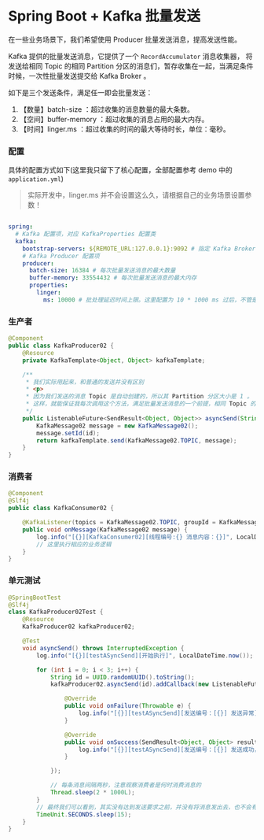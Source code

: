 # Spring Boot + Kafka 批量发送

在一些业务场景下，我们希望使用 Producer 批量发送消息，提高发送性能。

Kafka 提供的批量发送消息，它提供了一个 `RecordAccumulator` 消息收集器，
将发送给相同 Topic 的相同 Partition 分区的消息们，暂存收集在一起，当满足条件时候，一次性批量发送提交给 Kafka Broker 。

如下是三个发送条件，满足任一即会批量发送：

1. 【数量】batch-size ：超过收集的消息数量的最大条数。
2. 【空间】buffer-memory ：超过收集的消息占用的最大内存。
3. 【时间】linger.ms ：超过收集的时间的最大等待时长，单位：毫秒。

### 配置 

具体的配置方式如下(这里我只留下了核心配置，全部配置参考 demo 中的 `application.yml`)
> 实际开发中，linger.ms 并不会设置这么久，请根据自己的业务场景设置参数！


```yaml

spring:
  # Kafka 配置项，对应 KafkaProperties 配置类
  kafka:
    bootstrap-servers: ${REMOTE_URL:127.0.0.1}:9092 # 指定 Kafka Broker 地址，可以设置多个，以逗号分隔
    # Kafka Producer 配置项
    producer:
      batch-size: 16384 # 每次批量发送消息的最大数量
      buffer-memory: 33554432 # 每次批量发送消息的最大内存
      properties:
        linger:
          ms: 10000 # 批处理延迟时间上限。这里配置为 10 * 1000 ms 过后，不管是否消息数量是否到达 batch-size 或者消息大小到达 buffer-memory 后，都直接发送一次请求。
```

### 生产者

```java
@Component
public class KafkaProducer02 {
    @Resource
    private KafkaTemplate<Object, Object> kafkaTemplate;

    /**
     * 我们实际用起来，和普通的发送并没有区别
     * <p>
     * 因为我们发送的消息 Topic 是自动创建的，所以其 Partition 分区大小是 1 。
     * 这样，就能保证我每次调用这个方法，满足批量发送消息的一个前提，相同 Topic 的相同 Partition 分区的消息们。
     */
    public ListenableFuture<SendResult<Object, Object>> asyncSend(String id) {
        KafkaMessage02 message = new KafkaMessage02();
        message.setId(id);
        return kafkaTemplate.send(KafkaMessage02.TOPIC, message);
    }
}
```

### 消费者
```java
@Component
@Slf4j
public class KafkaConsumer02 {

    @KafkaListener(topics = KafkaMessage02.TOPIC, groupId = KafkaMessage02.GROUP_ID)
    public void onMessage(KafkaMessage02 message) {
        log.info("[{}][KafkaConsumer02][线程编号:{} 消息内容：{}]", LocalDateTime.now(), Thread.currentThread().getId(), message);
        // 这里执行相应的业务逻辑
    }
}
```

### 单元测试

```java
@SpringBootTest
@Slf4j
class KafkaProducer02Test {
    @Resource
    KafkaProducer02 kafkaProducer02;

    @Test
    void asyncSend() throws InterruptedException {
        log.info("[{}][testASyncSend][开始执行]", LocalDateTime.now());

        for (int i = 0; i < 3; i++) {
            String id = UUID.randomUUID().toString();
            kafkaProducer02.asyncSend(id).addCallback(new ListenableFutureCallback<SendResult<Object, Object>>() {

                @Override
                public void onFailure(Throwable e) {
                    log.info("[{}][testASyncSend][发送编号：[{}] 发送异常]]", LocalDateTime.now(), id, e);
                }

                @Override
                public void onSuccess(SendResult<Object, Object> result) {
                    log.info("[{}][testASyncSend][发送编号：[{}] 发送成功，结果为：[{}]]", LocalDateTime.now(), id, result);
                }

            });

            // 每条消息间隔两秒，注意观察消费者是何时消费消息的
            Thread.sleep(2 * 1000L);
        }
        // 最终我们可以看到，其实没有达到发送要求之前，并没有将消息发出去，也不会有消息回调，最终在达到配置 linger.ms 的时间之后，才会有发送的回执
        TimeUnit.SECONDS.sleep(15);
    }
}
```